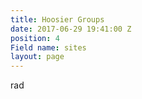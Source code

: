 ```yaml
---
title: Hoosier Groups
date: 2017-06-29 19:41:00 Z
position: 4
Field name: sites
layout: page
---
```


rad